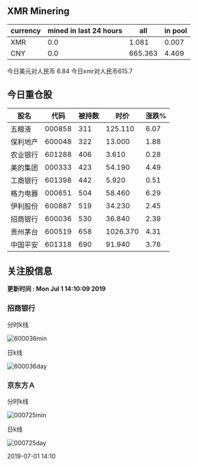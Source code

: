 ## XMR Minering

|currency|mined in last 24 hours|all|in pool|
|---|---|---|---|
|XMR|0.0|1.081|0.007|
|CNY|0.0|665.363|4.409|

今日美元对人民币 6.84	今日xmr对人民币615.7


## 今日重仓股 

|股名|代码|被持数|时价|涨跌%|
|---|---|---|---|---|
|五粮液|000858|311|125.110|6.07|
|保利地产|600048|322|13.000|1.88|
|农业银行|601288|406|3.610|0.28|
|美的集团|000333|423|54.190|4.49|
|工商银行|601398|442|5.920|0.51|
|格力电器|000651|504|58.460|6.29|
|伊利股份|600887|519|34.230|2.45|
|招商银行|600036|530|36.840|2.39|
|贵州茅台|600519|658|1026.370|4.31|
|中国平安|601318|690|91.940|3.76|

## 关注股信息
**更新时间 : Mon Jul  1 14:10:09 2019**
### 招商银行 
分时k线

![600036min](http://image.sinajs.cn/newchart/min/n/sh600036.gif)

日k线

![600036day](http://image.sinajs.cn/newchart/daily/n/sh600036.gif)

### 京东方Ａ 
分时k线

![000725min](http://image.sinajs.cn/newchart/min/n/sz000725.gif)

日k线

![000725day](http://image.sinajs.cn/newchart/daily/n/sz000725.gif)

2019-07-01 14:10